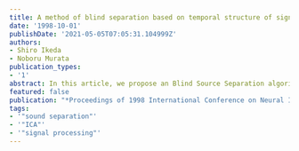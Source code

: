 ```yaml
---
title: A method of blind separation based on temporal structure of signals
date: '1998-10-01'
publishDate: '2021-05-05T07:05:31.104999Z'
authors:
- Shiro Ikeda
- Noboru Murata
publication_types:
- '1'
abstract: In this article, we propose an Blind Source Separation algorithm for convolutive mixture of signals. We propose a method of separating signals in the time-frequency domain. We apply the decorrelation method proposed by Molgedey and Schuster on spectrogram and reconstruct separated signals focusing on the temporal structure of  the signals. We show some results of experiments with  both artificially controlled data and speech data  recorded in the real environment.
featured: false
publication: "*Proceedings of 1998 International Conference on Neural Information  Processing (ICONIP'98)*"
tags:
- '"sound separation"'
- '"ICA"'
- '"signal processing"'
---
```

